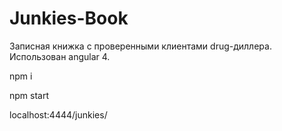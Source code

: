 # Junkies-Book

Записная книжка с проверенными клиентами drug-диллера. Использован angular 4.

npm i

npm start

localhost:4444/junkies/